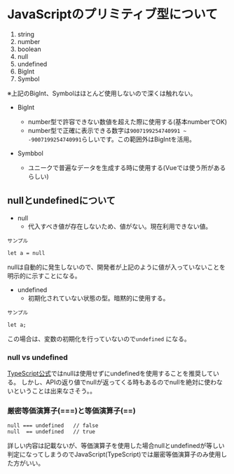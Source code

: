 # JavaScriptのプリミティブ型について

1. string
2. number
3. boolean
4. null
5. undefined
6. BigInt
7. Symbol

※上記のBigInt、Symbolはほとんど使用しないので深くは触れない。

- BigInt
  - number型で許容できない数値を超えた際に使用する(基本numberでOK)
  - number型で正確に表示できる数字は`9007199254740991 ~ -9007199254740991`らしいです。この範囲外はBigIntを活用。

- Symbbol
  - ユニークで普遍なデータを生成する時に使用する(Vueでは使う所があるらしい)

## nullとundefinedについて

- null
  - 代入すべき値が存在しないため、値がない。現在利用できない値。

``` 
サンプル

let a = null 
```

nullは自動的に発生しないので、開発者が上記のように値が入っていないことを明示的に示すことになる。


- undefined
  - 初期化されていない状態の型。暗黙的に使用する。

```
サンプル

let a;
```

この場合は、変数の初期化を行っていないので```undefined``` になる。

### null vs undefined

[TypeScript公式](https://github.com/Microsoft/TypeScript/wiki/Coding-guidelines#:~:text=null%20and%20undefined,not%20use%20null.)ではnullは使用せずにundefinedを使用することを推奨している。
しかし、APIの返り値でnullが返ってくる時もあるのでnullを絶対に使わないということは出来なさそう。。

### 厳密等価演算子(===)と等価演算子(==)

```
null === undefined   // false
null  == undefined   // true
```
詳しい内容は記載ないが、等価演算子を使用した場合nullとundefinedが等しい判定になってしまうのでJavaScript(TypeScript)では厳密等価演算子のみ使用した方がいい。




  
